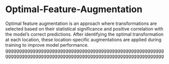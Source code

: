 # Optimal-Feature-Augmentation
Optimal feature augmentation is an approach where transformations are selected based on their statistical significance and positive correlation with the model’s correct predictions. After identifying the optimal transformation at each location, these location-specific augmentations are applied during training to improve model performance.
gggggggggggggggggggggggggggggggggggggggggggggggggggggggggggggggggggggggggggggggggggggggggggggggggggggggggggggggggggg
